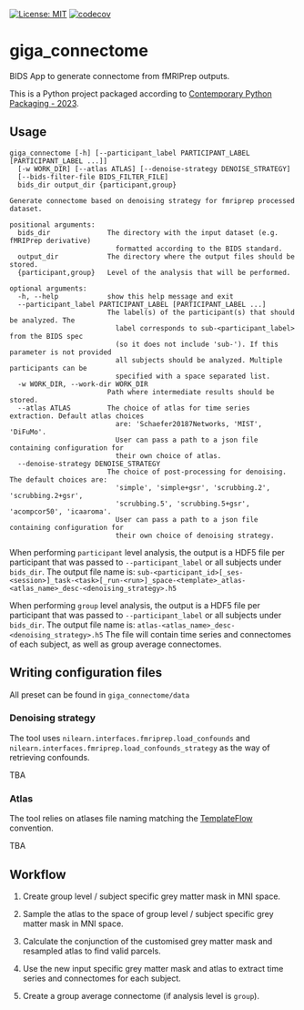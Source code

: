 [![License: MIT](https://img.shields.io/badge/License-MIT-yellow.svg)](https://opensource.org/licenses/MIT)
[![codecov](https://codecov.io/github/SIMEXP/giga_connectome/branch/main/graph/badge.svg?token=TYE4UURNTQ)](https://codecov.io/github/SIMEXP/giga_auto_qc)

# giga_connectome

BIDS App to generate connectome from fMRIPrep outputs.

This is a Python project packaged according to [Contemporary Python Packaging - 2023][].

[Contemporary Python Packaging - 2023]: https://effigies.gitlab.io/posts/python-packaging-2023/

## Usage

```
giga_connectome [-h] [--participant_label PARTICIPANT_LABEL [PARTICIPANT_LABEL ...]]
  [-w WORK_DIR] [--atlas ATLAS] [--denoise-strategy DENOISE_STRATEGY]
  [--bids-filter-file BIDS_FILTER_FILE]
  bids_dir output_dir {participant,group}

Generate connectome based on denoising strategy for fmriprep processed dataset.

positional arguments:
  bids_dir              The directory with the input dataset (e.g. fMRIPrep derivative)
                          formatted according to the BIDS standard.
  output_dir            The directory where the output files should be stored.
  {participant,group}   Level of the analysis that will be performed.

optional arguments:
  -h, --help            show this help message and exit
  --participant_label PARTICIPANT_LABEL [PARTICIPANT_LABEL ...]
                        The label(s) of the participant(s) that should be analyzed. The
                          label corresponds to sub-<participant_label> from the BIDS spec
                          (so it does not include 'sub-'). If this parameter is not provided
                          all subjects should be analyzed. Multiple participants can be
                          specified with a space separated list.
  -w WORK_DIR, --work-dir WORK_DIR
                        Path where intermediate results should be stored.
  --atlas ATLAS         The choice of atlas for time series extraction. Default atlas choices
                          are: 'Schaefer20187Networks, 'MIST', 'DiFuMo'.
                          User can pass a path to a json file containing configuration for
                          their own choice of atlas.
  --denoise-strategy DENOISE_STRATEGY
                        The choice of post-processing for denoising. The default choices are:
                          'simple', 'simple+gsr', 'scrubbing.2', 'scrubbing.2+gsr',
                          'scrubbing.5', 'scrubbing.5+gsr', 'acompcor50', 'icaaroma'.
                          User can pass a path to a json file containing configuration for
                          their own choice of denoising strategy.

```

When performing `participant` level analysis, the output is a HDF5 file per participant that was passed to `--participant_label` or all subjects under `bids_dir`.
The output file name is: `sub-<participant_id>[_ses-<session>]_task-<task>[_run-<run>]_space-<template>_atlas-<atlas_name>_desc-<denoising_strategy>.h5`

When performing `group` level analysis, the output is a HDF5 file per participant that was passed to `--participant_label` or all subjects under `bids_dir`.
The output file name is: `atlas-<atlas_name>_desc-<denoising_strategy>.h5`
The file will contain time series and connectomes of each subject, as well as group average connectomes.

## Writing configuration files

All preset can be found in `giga_connectome/data`

### Denoising strategy

The tool uses `nilearn.interfaces.fmriprep.load_confounds` and `nilearn.interfaces.fmriprep.load_confounds_strategy` as the way of retrieving confounds.

TBA

### Atlas

The tool relies on atlases file naming matching the [TemplateFlow](https://www.templateflow.org/python-client/0.7.1/naming.html) convention.

TBA

## Workflow

1. Create group level / subject specific grey matter mask in MNI space.

2. Sample the atlas to the space of group level  / subject specific grey matter mask in MNI space.

3. Calculate the conjunction of the customised grey matter mask and resampled atlas to find valid parcels.

4. Use the new input specific grey matter mask and atlas to extract time series and connectomes for each subject.

5. Create a group average connectome (if analysis level is `group`).
